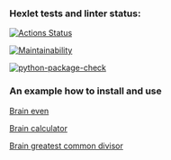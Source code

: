 ### Hexlet tests and linter status:
[![Actions Status](https://github.com/Nefedov89/python-project-lvl1/workflows/hexlet-check/badge.svg)](https://github.com/Nefedov89/python-project-lvl1/actions)

[![Maintainability](https://api.codeclimate.com/v1/badges/a99a88d28ad37a79dbf6/maintainability)](https://codeclimate.com/github/codeclimate/codeclimate/maintainability)

[![python-package-check](https://github.com/Nefedov89/python-project-lvl1/actions/workflows/python-package-check.yml/badge.svg)](https://github.com/Nefedov89/python-project-lvl1/actions/workflows/python-package-check.yml)

### An example how to install and use
[Brain even](https://asciinema.org/a/IUah3OOGcBM1pj4sWcqverQ4z)

[Brain calculator](https://asciinema.org/a/dDBziht7ZGDJ5XMGbjYfVMPuG)

[Brain greatest common divisor](https://asciinema.org/a/pAT8KOAqCK8q3KY1cZ1EuqQuL)